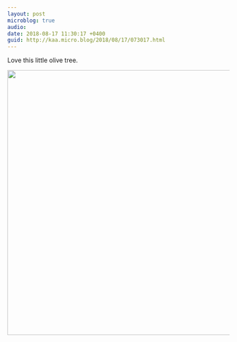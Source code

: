 ```yaml
---
layout: post
microblog: true
audio: 
date: 2018-08-17 11:30:17 +0400
guid: http://kaa.micro.blog/2018/08/17/073017.html
---
```

Love this little olive tree.

<img src="http://micro.kaa.bz/uploads/2018/2dd1956bef.jpg" width="600" height="600" />
